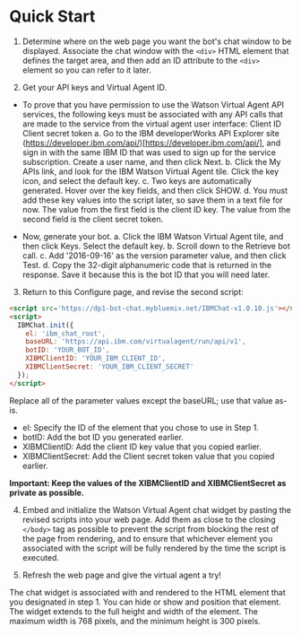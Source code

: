 # Quick Start

1. Determine where on the web page you want the bot's chat window to be displayed. Associate the chat window with the `<div>` HTML element that defines the target area, and then add an ID attribute to the `<div>` element so you can refer to it later.

2. Get your API keys and Virtual Agent ID.

- To prove that you have permission to use the Watson Virtual Agent API services, the following keys must be associated with any API calls that are made to the service from the virtual agent user interface:
Client ID
Client secret token
a. Go to the IBM developerWorks API Explorer site (https://developer.ibm.com/api/)[https://developer.ibm.com/api/], and sign in with the same IBM ID that was used to sign up for the service subscription. Create a user name, and then click Next.
b. Click the My APIs link, and look for the IBM Watson Virtual Agent tile. Click the key icon, and select the default key.
c. Two keys are automatically generated. Hover over the key fields, and then click SHOW.
d. You must add these key values into the script later, so save them in a text file for now. The value from the first field is the client ID key. The value from the second field is the client secret token.

- Now, generate your bot.
a. Click the IBM Watson Virtual Agent tile, and then click Keys. Select the default key.
b. Scroll down to the Retrieve bot call.
c. Add '2016-09-16' as the version parameter value, and then click Test.
d. Copy the 32-digit alphanumeric code that is returned in the response. Save it because this is the bot ID that you will need later.

3. Return to this Configure page, and revise the second script:

```html
<script src='https://dp1-bot-chat.mybluemix.net/IBMChat-v1.0.10.js'></script>
<script>
  IBMChat.init({
    el: 'ibm_chat_root',
    baseURL: 'https://api.ibm.com/virtualagent/run/api/v1',
    botID: 'YOUR_BOT_ID',
    XIBMClientID: 'YOUR_IBM_CLIENT_ID',
    XIBMClientSecret: 'YOUR_IBM_CLIENT_SECRET'
  });
</script>

```

Replace all of the parameter values except the baseURL; use that value as-is.

- el: Specify the ID of the element that you chose to use in Step 1.
- botID: Add the bot ID you generated earlier.
- XIBMClientID: Add the client ID key value that you copied earlier.
- XIBMClientSecret: Add the Client secret token value that you copied earlier.

**Important: Keep the values of the XIBMClientID and XIBMClientSecret as private as possible.**

4. Embed and initialize the Watson Virtual Agent chat widget by pasting the revised scripts into your web page. Add them as close to the closing `</body>` tag as possible to prevent the script from blocking the rest of the page from rendering, and to ensure that whichever element you associated with the script will be fully rendered by the time the script is executed.

5. Refresh the web page and give the virtual agent a try!

The chat widget is associated with and rendered to the HTML element that you designated in step 1. You can hide or show and position that element. The widget extends to the full height and width of the element. The maximum width is 768 pixels, and the minimum height is 300 pixels.
